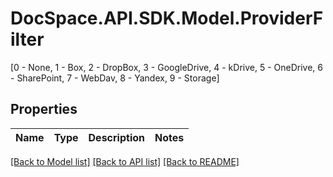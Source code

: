 # DocSpace.API.SDK.Model.ProviderFilter
[0 - None, 1 - Box, 2 - DropBox, 3 - GoogleDrive, 4 - kDrive, 5 - OneDrive, 6 - SharePoint, 7 - WebDav, 8 - Yandex, 9 - Storage]

## Properties

Name | Type | Description | Notes
------------ | ------------- | ------------- | -------------

[[Back to Model list]](../README.md#documentation-for-models) [[Back to API list]](../README.md#documentation-for-api-endpoints) [[Back to README]](../README.md)


